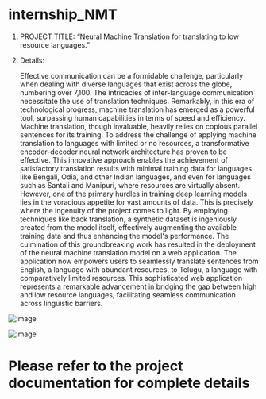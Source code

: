 # internship_NMT

1. PROJECT TITLE:
	“Neural Machine Translation for translating to low resource languages.”

3. Details:
   
	Effective communication can be a formidable challenge, particularly when dealing with diverse languages that exist across the globe, numbering over 7,100. The intricacies of inter-language communication necessitate the use of translation techniques. Remarkably, in this era of technological progress, machine translation has emerged as a powerful tool, surpassing human capabilities in terms of speed and efficiency.
Machine translation, though invaluable, heavily relies on copious parallel sentences for its training.
	To address the challenge of applying machine translation to languages with limited or no resources, a transformative encoder-decoder neural network architecture has proven to be effective. This innovative approach enables the achievement of satisfactory translation results with minimal training data for languages like Bengali, Odia, and other Indian languages, and even for languages such as Santali and Manipuri, where resources are virtually absent.
	However, one of the primary hurdles in training deep learning models lies in the voracious appetite for vast amounts of data. This is precisely where the ingenuity of the project comes to light. By employing techniques like back translation, a synthetic dataset is ingeniously created from the model itself, effectively augmenting the available training data and thus enhancing the model's performance.
	The culmination of this groundbreaking work has resulted in the deployment of the neural machine translation model on a web application. The application now empowers users to seamlessly translate sentences from English, a language with abundant resources, to Telugu, a language with comparatively limited resources. This sophisticated web application represents a remarkable advancement in bridging the gap between high and low resource languages, facilitating seamless communication across linguistic barriers.

![image](https://github.com/tejaram11/internship_NMT/assets/129290185/adf48eae-1a94-4fa1-9121-3b0fbed25965)

![image](https://github.com/tejaram11/internship_NMT/assets/129290185/8e9d039e-4d6a-46cd-917e-ff125024feec)

# Please refer to the project documentation for complete details

